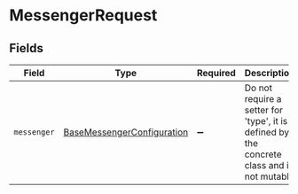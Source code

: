 # MessengerRequest


## Fields

| Field                                                                                      | Type                                                                                       | Required                                                                                   | Description                                                                                |
| ------------------------------------------------------------------------------------------ | ------------------------------------------------------------------------------------------ | ------------------------------------------------------------------------------------------ | ------------------------------------------------------------------------------------------ |
| `messenger`                                                                                | [BaseMessengerConfiguration](../../models/shared/basemessengerconfiguration.md)            | :heavy_minus_sign:                                                                         | Do not require a setter for 'type', it is defined by the concrete class and is not mutable |